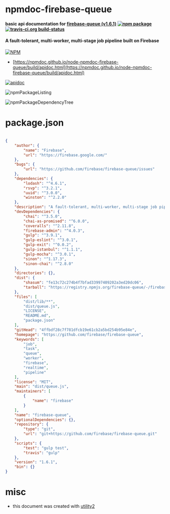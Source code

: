 # npmdoc-firebase-queue

#### basic api documentation for  [firebase-queue (v1.6.1)](https://github.com/firebase/firebase-queue)  [![npm package](https://img.shields.io/npm/v/npmdoc-firebase-queue.svg?style=flat-square)](https://www.npmjs.org/package/npmdoc-firebase-queue) [![travis-ci.org build-status](https://api.travis-ci.org/npmdoc/node-npmdoc-firebase-queue.svg)](https://travis-ci.org/npmdoc/node-npmdoc-firebase-queue)

#### A fault-tolerant, multi-worker, multi-stage job pipeline built on Firebase

[![NPM](https://nodei.co/npm/firebase-queue.png?downloads=true&downloadRank=true&stars=true)](https://www.npmjs.com/package/firebase-queue)

- [https://npmdoc.github.io/node-npmdoc-firebase-queue/build/apidoc.html](https://npmdoc.github.io/node-npmdoc-firebase-queue/build/apidoc.html)

[![apidoc](https://npmdoc.github.io/node-npmdoc-firebase-queue/build/screenCapture.buildCi.browser.%252Ftmp%252Fbuild%252Fapidoc.html.png)](https://npmdoc.github.io/node-npmdoc-firebase-queue/build/apidoc.html)

![npmPackageListing](https://npmdoc.github.io/node-npmdoc-firebase-queue/build/screenCapture.npmPackageListing.svg)

![npmPackageDependencyTree](https://npmdoc.github.io/node-npmdoc-firebase-queue/build/screenCapture.npmPackageDependencyTree.svg)



# package.json

```json

{
    "author": {
        "name": "Firebase",
        "url": "https://firebase.google.com/"
    },
    "bugs": {
        "url": "https://github.com/firebase/firebase-queue/issues"
    },
    "dependencies": {
        "lodash": "^4.6.1",
        "rsvp": "^3.2.1",
        "uuid": "^3.0.0",
        "winston": "^2.2.0"
    },
    "description": "A fault-tolerant, multi-worker, multi-stage job pipeline built on Firebase",
    "devDependencies": {
        "chai": "^3.5.0",
        "chai-as-promised": "^6.0.0",
        "coveralls": "^2.11.8",
        "firebase-admin": "^4.0.3",
        "gulp": "^3.9.1",
        "gulp-eslint": "^3.0.1",
        "gulp-exit": "^0.0.2",
        "gulp-istanbul": "^1.1.1",
        "gulp-mocha": "^3.0.1",
        "sinon": "^1.17.3",
        "sinon-chai": "^2.8.0"
    },
    "directories": {},
    "dist": {
        "shasum": "fe13c72c274b4f7bfad33997409202a3ed20dc06",
        "tarball": "https://registry.npmjs.org/firebase-queue/-/firebase-queue-1.6.1.tgz"
    },
    "files": [
        "dist/lib/**",
        "dist/queue.js",
        "LICENSE",
        "README.md",
        "package.json"
    ],
    "gitHead": "4ffbdf28c7f781dfcb19e61cb2a5bd254b95e84e",
    "homepage": "https://github.com/firebase/firebase-queue",
    "keywords": [
        "job",
        "task",
        "queue",
        "worker",
        "firebase",
        "realtime",
        "pipeline"
    ],
    "license": "MIT",
    "main": "dist/queue.js",
    "maintainers": [
        {
            "name": "firebase"
        }
    ],
    "name": "firebase-queue",
    "optionalDependencies": {},
    "repository": {
        "type": "git",
        "url": "git+https://github.com/firebase/firebase-queue.git"
    },
    "scripts": {
        "test": "gulp test",
        "travis": "gulp"
    },
    "version": "1.6.1",
    "bin": {}
}
```



# misc
- this document was created with [utility2](https://github.com/kaizhu256/node-utility2)
